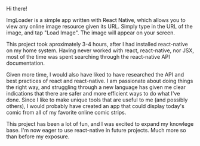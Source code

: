 Hi there!

ImgLoader is a simple app written with React Native, which allows you to view any online image resource given its URL.
Simply type in the URL of the image, and tap "Load Image".  The image will appear on your screen.

This project took aproximately 3-4 hours, after I had installed react-native on my home system.
Having never worked with react, react-native, nor JSX, most of the time was spent searching through the react-native API documentation.

Given more time, I would also have liked to have researched the API and best practices of react and react-native.  I am passionate about doing things the right way, and struggling through a new language has given me clear indications that there are safer and more efficient ways to do what I've done. 
Since I like to make unique tools that are useful to me (and possibly others), I would probably have created an app that could display today's comic from all of my favorite online comic strips.

This project has been a lot of fun, and I was excited to expand my knowlege base.  I'm now eager to use react-native in future projects.  Much more so than before my exposure.
